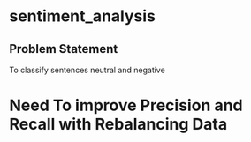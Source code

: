 # sentiment_analysis

## Problem Statement
To classify sentences neutral and negative


# Need To improve Precision and Recall with Rebalancing Data
